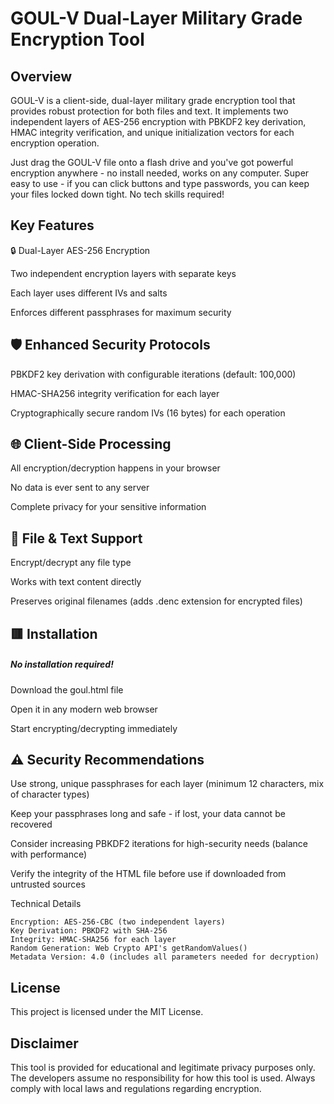 # GOUL-V Dual-Layer Military Grade Encryption Tool

## Overview

GOUL-V is a client-side, dual-layer military grade encryption tool that provides robust protection for both files and text. It implements two independent layers of AES-256 encryption with PBKDF2 key derivation, HMAC integrity verification, and unique initialization vectors for each encryption operation. 

Just drag the GOUL-V file onto a flash drive and you've got powerful encryption anywhere - no install needed, works on any computer.
Super easy to use - if you can click buttons and type passwords, you can keep your files locked down tight. No tech skills required!

## Key Features

🔒 Dual-Layer AES-256 Encryption

Two independent encryption layers with separate keys

Each layer uses different IVs and salts

Enforces different passphrases for maximum security

## 🛡️ Enhanced Security Protocols

PBKDF2 key derivation with configurable iterations (default: 100,000)

HMAC-SHA256 integrity verification for each layer

Cryptographically secure random IVs (16 bytes) for each operation

## 🌐 Client-Side Processing

All encryption/decryption happens in your browser

No data is ever sent to any server

Complete privacy for your sensitive information

## 📁 File & Text Support

Encrypt/decrypt any file type

Works with text content directly

Preserves original filenames (adds .denc extension for encrypted files)

## 🟥 Installation

##### No installation required! 

Download the goul.html file

Open it in any modern web browser

Start encrypting/decrypting immediately

## ⚠️ Security Recommendations

Use strong, unique passphrases for each layer (minimum 12 characters, mix of character types)

Keep your passphrases long and safe - if lost, your data cannot be recovered

Consider increasing PBKDF2 iterations for high-security needs (balance with performance)

Verify the integrity of the HTML file before use if downloaded from untrusted sources

Technical Details

    Encryption: AES-256-CBC (two independent layers)
    Key Derivation: PBKDF2 with SHA-256
    Integrity: HMAC-SHA256 for each layer
    Random Generation: Web Crypto API's getRandomValues()
    Metadata Version: 4.0 (includes all parameters needed for decryption)

## License

This project is licensed under the MIT License.

## Disclaimer

This tool is provided for educational and legitimate privacy purposes only. The developers assume no responsibility for how this tool is used. Always comply with local laws and regulations regarding encryption.
